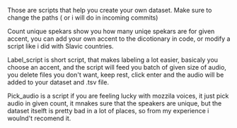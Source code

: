 Those are scripts that help you create your own dataset.
Make sure to change the paths ( or i will do in incoming commits)

Count unique spekars show you how many uniqe spekars are for given accent, you can add your own accent to the dicotionary in code,
or modify a script like i did with Slavic countries.

Label_script is short script, that makes labeling a lot easier, basicaly you choose an accent, and the script will feed you batch of given size of audio, you delete files you don't want, keep rest, click enter and the audio will be added to your dataset and .tsv file.

Pick_audio is a script if you are feeling lucky with mozzila voices, it just pick audio in given count, it mnakes sure that the speakers are unique, but the dataset itselft is pretty bad in a lot of places, so from my experience i woulnd't recomend it.